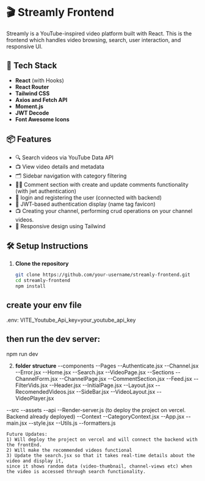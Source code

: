 # 🎬 Streamly Frontend

Streamly is a YouTube-inspired video platform built with React. This is the frontend which handles video browsing, search, user interaction, and responsive UI.

## 🚀 Tech Stack

- **React** (with Hooks)
- **React Router**
- **Tailwind CSS**
- **Axios and Fetch API**
- **Moment.js**
- **JWT Decode**
- **Font Awesome Icons**

## 📦 Features

- 🔍 Search videos via YouTube Data API
- 📺 View video details and metadata
- 🗂 Sidebar navigation with category filtering
- 🧑‍💬 Comment section with create and update comments functionality (with jwt authentication)
- 🔐 login and registering the user (connected with backend)
- 🔐 JWT-based authentication display (name tag favicon)
- 📺 Creating your channel, performing crud operations on your channel videos.
- 📱 Responsive design using Tailwind


## 🛠 Setup Instructions

1. **Clone the repository**
   ```bash
   git clone https://github.com/your-username/streamly-frontend.git
   cd streamly-frontend
   npm install
 ## create your env file
 .env:
 VITE_Youtube_Api_key=your_youtube_api_key
## then run the dev server:
npm run dev

2. **folder structure**
--components
    --Pages
        --Authenticate.jsx
        --Channel.jsx
        --Error.jsx
        --Home.jsx
        --Search.jsx
        --VideoPage.jsx
    --Sections
        --ChannelForm.jsx
        --ChannelPage.jsx
        --CommentSection.jsx
        --Feed.jsx
        --FilterVids.jsx
        --Header.jsx
        --InitialPage.jsx
        --Layout.jsx
        --RecomendedVideos.jsx
        --SideBar.jsx
        --VideoLayout.jsx
        --VideoPlayer.jsx

--src
    --assets
        --api
            --Render-server.js (to deploy the project on vercel. Backend already deployed)
        --Context
            --CategoryContext.jsx
        --App.jsx
        --main.jsx
        --style.jsx
        --Utils.js
            --formatters.js

    Future Updates: 
    1) Will deploy the project on vercel and will connect the backend with the frontEnd.
    2) Will make the recommended videos functional
    3) Update the search.jsx so that it takes real-time details about the video and display it, 
    since it shows random data (video-thumbnail, channel-views etc) when the video is accessed through search functionality. 